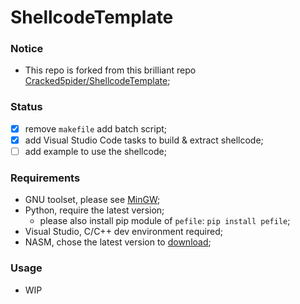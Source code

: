 # ShellcodeTemplate

### Notice
- This repo is forked from this brilliant repo [Cracked5pider/ShellcodeTemplate](https://github.com/Cracked5pider/ShellcodeTemplate);

### Status
- [x] remove `makefile` add batch script;
- [x] add Visual Studio Code tasks to build & extract shellcode;
- [ ] add example to use the shellcode;

### Requirements
- GNU toolset, please see [MinGW](https://www.mingw-w64.org/downloads/);
- Python, require the latest version;
  - please also install pip module of `pefile`: `pip install pefile`;
- Visual Studio, C/C++ dev environment required;
- NASM, chose the latest version to [download](https://www.nasm.us/pub/nasm/releasebuilds/);

### Usage
- WIP
